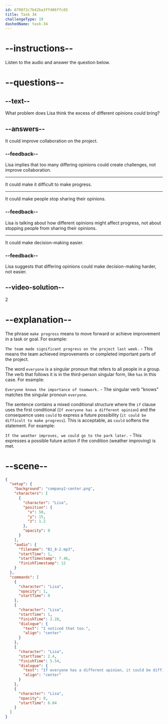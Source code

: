 ```yaml
---
id: 6798f2c7b42ba3ff406ffc65
title: Task 34
challengeType: 19
dashedName: task-34
---
```


<!-- (Audio) Lisa: I noticed that too. If everyone has a different opinion, it could be difficult to make progress. -->

# --instructions--

Listen to the audio and answer the question below.

# --questions--

## --text--

What problem does Lisa think the excess of different opinions could bring?

## --answers--

It could improve collaboration on the project.

### --feedback--

Lisa implies that too many differing opinions could create challenges, not improve collaboration.

---

It could make it difficult to make progress.

---

It could make people stop sharing their opinions.

### --feedback--

Lisa is talking about how different opinions might affect progress, not about stopping people from sharing their opinions.

---

It could make decision-making easier.

### --feedback--

Lisa suggests that differing opinions could make decision-making harder, not easier.

## --video-solution--

2

# --explanation--

The phrase `make progress` means to move forward or achieve improvement in a task or goal. For example:

`The team made significant progress on the project last week.` - This means the team achieved improvements or completed important parts of the project.

The word `everyone` is a singular pronoun that refers to all people in a group. The verb that follows it is in the third-person singular form, like `has` in this case. For example:

`Everyone knows the importance of teamwork.` - The singular verb "knows" matches the singular pronoun `everyone`.

The sentence contains a mixed conditional structure where the `if` clause uses the first conditional (`If everyone has a different opinion`) and the consequence uses `could` to express a future possibility (`it could be difficult to make progress`). This is acceptable, as `could` softens the statement. For example:

`If the weather improves, we could go to the park later.` - This expresses a possible future action if the condition (weather improving) is met.

# --scene--

```json
{
  "setup": {
    "background": "company2-center.png",
    "characters": [
      {
        "character": "Lisa",
        "position": {
          "x": 50,
          "y": 15,
          "z": 1.2
        },
        "opacity": 0
      }
    ],
    "audio": {
      "filename": "B1_8-2.mp3",
      "startTime": 1,
      "startTimestamp": 7.46,
      "finishTimestamp": 12
    }
  },
  "commands": [
    {
      "character": "Lisa",
      "opacity": 1,
      "startTime": 0
    },
    {
      "character": "Lisa",
      "startTime": 1,
      "finishTime": 2.28,
      "dialogue": {
        "text": "I noticed that too.",
        "align": "center"
      }
    },
    {
      "character": "Lisa",
      "startTime": 2.4,
      "finishTime": 5.54,
      "dialogue": {
        "text": "If everyone has a different opinion, it could be difficult to make progress.",
        "align": "center"
      }
    },
    {
      "character": "Lisa",
      "opacity": 0,
      "startTime": 6.04
    }
  ]
}
```
